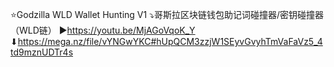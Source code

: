 ⭐Godzilla WLD Wallet Hunting V1
⤵哥斯拉区块链钱包助记词碰撞器/密钥碰撞器（WLD链）
▶https://youtu.be/MjAGoVqoK_Y
⬇https://mega.nz/file/vYNGwYKC#hUpQCM3zzjW1SEyvGvyhTmVaFaVz5_4td9mznUDTr4s
